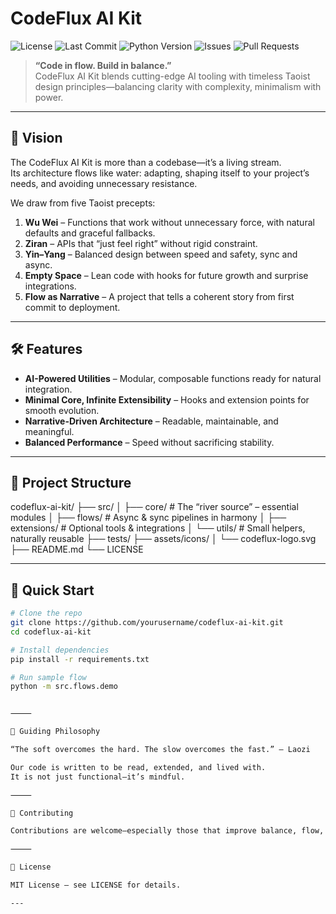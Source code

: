 
# CodeFlux AI Kit

![License](https://img.shields.io/github/license/yourusername/codeflux-ai-kit?style=flat-square)
![Last Commit](https://img.shields.io/github/last-commit/yourusername/codeflux-ai-kit?style=flat-square)
![Python Version](https://img.shields.io/badge/Python-3.10%2B-blue?style=flat-square)
![Issues](https://img.shields.io/github/issues/yourusername/codeflux-ai-kit?style=flat-square)
![Pull Requests](https://img.shields.io/github/issues-pr/yourusername/codeflux-ai-kit?style=flat-square)

> **“Code in flow. Build in balance.”**  
> CodeFlux AI Kit blends cutting-edge AI tooling with timeless Taoist design principles—balancing clarity with complexity, minimalism with power.

---

## 🌊 Vision

The CodeFlux AI Kit is more than a codebase—it’s a living stream.  
Its architecture flows like water: adapting, shaping itself to your project’s needs, and avoiding unnecessary resistance.

We draw from five Taoist precepts:

1. **Wu Wei** – Functions that work without unnecessary force, with natural defaults and graceful fallbacks.
2. **Ziran** – APIs that “just feel right” without rigid constraint.
3. **Yin–Yang** – Balanced design between speed and safety, sync and async.
4. **Empty Space** – Lean code with hooks for future growth and surprise integrations.
5. **Flow as Narrative** – A project that tells a coherent story from first commit to deployment.

---

## 🛠 Features

- **AI-Powered Utilities** – Modular, composable functions ready for natural integration.
- **Minimal Core, Infinite Extensibility** – Hooks and extension points for smooth evolution.
- **Narrative-Driven Architecture** – Readable, maintainable, and meaningful.
- **Balanced Performance** – Speed without sacrificing stability.

---

## 📂 Project Structure

codeflux-ai-kit/
├── src/
│    ├── core/          # The “river source” – essential modules
│    ├── flows/         # Async & sync pipelines in harmony
│    ├── extensions/    # Optional tools & integrations
│    └── utils/         # Small helpers, naturally reusable
├── tests/
├── assets/icons/
│    └── codeflux-logo.svg
├── README.md
└── LICENSE

---

## 🚀 Quick Start

```bash
# Clone the repo
git clone https://github.com/yourusername/codeflux-ai-kit.git
cd codeflux-ai-kit

# Install dependencies
pip install -r requirements.txt

# Run sample flow
python -m src.flows.demo


⸻

🧭 Guiding Philosophy

“The soft overcomes the hard. The slow overcomes the fast.” – Laozi

Our code is written to be read, extended, and lived with.
It is not just functional—it’s mindful.

⸻

🤝 Contributing

Contributions are welcome—especially those that improve balance, flow, and natural clarity.

⸻

📜 License

MIT License – see LICENSE for details.

---



